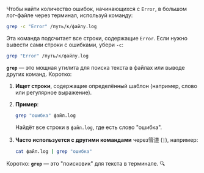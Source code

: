 
Чтобы найти количество ошибок, начинающихся с `Error`, в большом лог-файле через терминал, используй команду:  

```bash  
grep -c "Error" /путь/к/файлу.log  
```  

Эта команда подсчитает все строки, содержащие `Error`. Если нужно вывести сами строки с ошибками, убери `-c`:  

```bash  
grep "Error" /путь/к/файлу.log  
```


**`grep`** — это мощная утилита для поиска текста в файлах или выводе других команд. Коротко:  

1. **Ищет строки**, содержащие определённый шаблон (например, слово или регулярное выражение).  
2. **Пример**:  
   ```bash  
   grep "ошибка" файл.log  
   ```  
   Найдёт все строки в `файл.log`, где есть слово "ошибка".  

3. **Часто используется с другими командами** через管道 (`|`), например:  
   ```bash  
   cat файл.log | grep "ошибка"  
   ```  

Коротко: **`grep`** — это "поисковик" для текста в терминале. 🔍